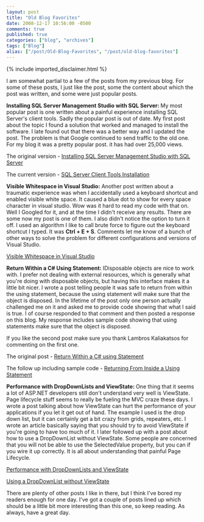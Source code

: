```yaml
---
layout: post
title: "Old Blog Favorites"
date: 2008-12-17 10:56:00 -0500
comments: true
published: true
categories: ["blog", "archives"]
tags: ["Blog"]
alias: ["/post/Old-Blog-Favorites", "/post/old-blog-favorites"]
---
```

<!-- more -->
{% include imported_disclaimer.html %}
<p>I am somewhat partial to a few of the posts from my previous blog. For some of these posts, I just like the post, some the content about which the post was written, and some were just popular posts.</p>
<p><strong>Installing SQL Server Management Studio with SQL Server: </strong>My most popular post is one written about a painful experience installing SQL Server's client tools. Sadly the popular post is out of date. My first post about the topic I found a solution that worked and managed to install the software. I late found out that there was a better way and I updated the post. The problem is that Google continued to send traffic to the old one. For my blog it was a pretty popular post. it has had over 25,000 views.</p>
<p>The original version - <a href="http://brendan.enrick.com/post/2009/05/06/Installing-SQL-Server-Management-Studio-with-SQL-Server.aspx" target="_blank">Installing SQL Server Management Studio with SQL Server</a></p>
<p>The current version - <a href="http://brendan.enrick.com/post/2009/05/06/SQL-Server-Client-Tools-Installation.aspx" target="_blank">SQL Server Client Tools Installation</a></p>
<p><strong>Visible Whitespace in Visual Studio:</strong> Another post written about a traumatic experience was when I accidentally used a keyboard shortcut and enabled visible white space. It caused a blue dot to show for every space character in visual studio. Wow was it hard to read my code with that on. Well I Googled for it, and at the time I didn't receive any results. There are some now my post is one of them. I also didn't notice the option to turn it off. I used an algorithm I like to call brute force to figure out the keyboard shortcut I typed. It was <strong>Ctrl + E + S</strong>. Comments let me know of a bunch of other ways to solve the problem for different configurations and versions of Visual Studio.</p>
<p><a href="http://brendan.enrick.com/post/2009/05/06/Visible-Whitespace-in-Visual-Studio.aspx" target="_blank">Visible Whitespace in Visual Studio</a></p>
<p><strong>Return Within a C# Using Statement:</strong> IDisposable objects are nice to work with. I prefer not dealing with external resources, which is generally what you're doing with disposable objects, but having this interface makes it a little bit nicer. I wrote a post telling people it was safe to return from within the using statement, because the using statement will make sure that the object is disposed. In the lifetime of the post only one person actually challenged me on it and asked me to provide code showing that what I said is true. I of course responded to that comment and then posted a response on this blog. My response includes sample code showing that using statements make sure that the object is disposed.</p>
<p>If you like the second post make sure you thank Lambros Kaliakatsos for commenting on the first one.</p>
<p>The original post - <a href="http://brendan.enrick.com/post/2009/05/06/Return-Within-a-C-Using-Statement.aspx" target="_blank">Return Within a C# using Statement</a></p>
<p>The follow up including sample code - <a href="http://brendan.enrick.com/post/2008/11/21/Returning-From-Inside-a-Using-Statement.aspx" target="_blank">Returning From Inside a Using Statement</a></p>
<p><strong>Performance with DropDownLists and ViewState: </strong>One thing that it seems a lot of ASP.NET developers still don't understand very well is ViewState. Page lifecycle stuff seems to really be fueling the MVC craze these days. I wrote a post talking about how ViewState can hurt the performance of your applications if you let it get out of hand. The example I used is the drop down list, but it can certainly get a bit crazy from grids, repeaters, etc. I wrote an article basically saying that you should try to avoid ViewState if you're going to have too much of it. I later followed up with a post about how to use a DropDownList without ViewState. Some people are concerned that you will not be able to use the SelectedValue property, but you can if you wire it up correctly. It is all about understanding that painful Page Lifecycle.</p>
<p><a href="http://brendan.enrick.com/post/2009/05/06/Performance-with-DropDownLists-and-ViewState.aspx" target="_blank">Performance with DropDownLists and ViewState</a></p>
<p><a href="http://brendan.enrick.com/post/2009/05/06/Using-a-DropDownList-without-ViewState.aspx" target="_blank">Using a DropDownList without ViewState</a></p>
<p>There are plenty of other posts I like in there, but I think I've bored my readers enough for one day. I've got a couple of posts lined up which should be a little bit more interesting than this one, so keep reading. As always, have a great day.</p>
